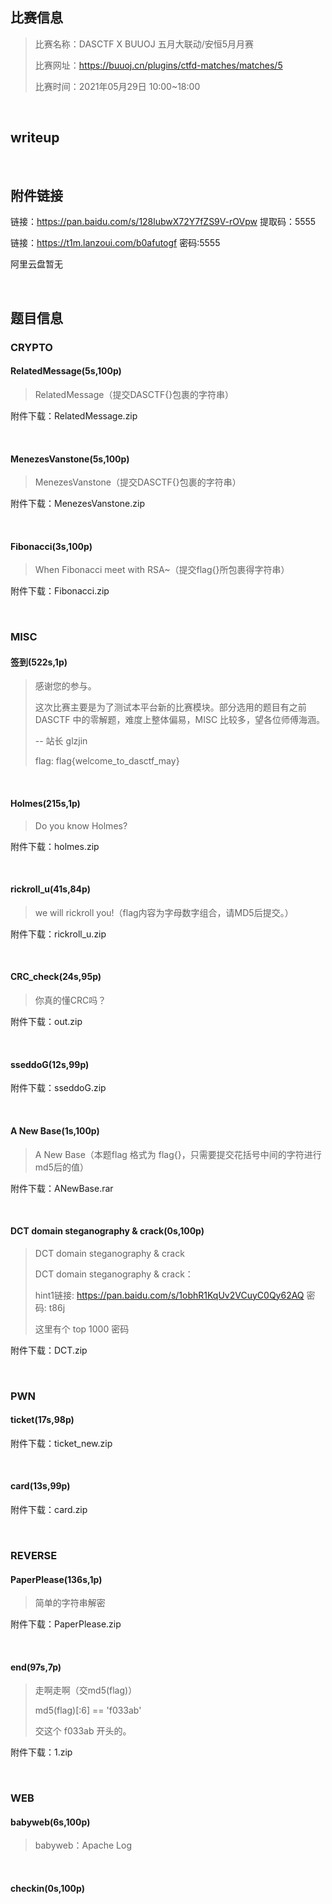 ## 比赛信息

> 比赛名称：DASCTF X BUUOJ 五月大联动/安恒5月月赛
>
> 比赛网址：https://buuoj.cn/plugins/ctfd-matches/matches/5
>
> 比赛时间：2021年05月29日 10:00~18:00

<br/>

## writeup

<br/>

## 附件链接

链接：https://pan.baidu.com/s/128lubwX72Y7fZS9V-rOVpw 提取码：5555

链接：https://t1m.lanzoui.com/b0afutogf 密码:5555

阿里云盘暂无

<br/>

## 题目信息

### CRYPTO

#### RelatedMessage(5s,100p)

> RelatedMessage（提交DASCTF{}包裹的字符串）

附件下载：RelatedMessage.zip

<br/>

#### MenezesVanstone(5s,100p)

> MenezesVanstone（提交DASCTF{}包裹的字符串）

附件下载：MenezesVanstone.zip

<br/>

#### Fibonacci(3s,100p)

> When Fibonacci meet with RSA~（提交flag{}所包裹得字符串）

附件下载：Fibonacci.zip

<br/>

### MISC

#### 签到(522s,1p)

> 感谢您的参与。
>
> 这次比赛主要是为了测试本平台新的比赛模块。部分选用的题目有之前 DASCTF 中的零解题，难度上整体偏易，MISC 比较多，望各位师傅海涵。
>
> -- 站长 glzjin
>
> flag: flag{welcome_to_dasctf_may}

<br/>

#### Holmes(215s,1p)

> Do you know Holmes?

附件下载：holmes.zip

<br/>

#### rickroll_u(41s,84p)

> we will rickroll you!（flag内容为字母数字组合，请MD5后提交。）

附件下载：rickroll_u.zip

<br/>

#### CRC_check(24s,95p)

> 你真的懂CRC吗？

附件下载：out.zip

<br/>

#### sseddoG(12s,99p)

附件下载：sseddoG.zip

<br/>

#### A New Base(1s,100p)

> A New Base（本题flag 格式为 flag{}，只需要提交花括号中间的字符进行md5后的值）

附件下载：ANewBase.rar

<br/>

#### DCT domain steganography & crack(0s,100p)

> DCT domain steganography & crack
>
> DCT domain steganography & crack：
>
> hint1链接: https://pan.baidu.com/s/1obhR1KqUv2VCuyC0Qy62AQ 密码: t86j
>
> 这里有个 top 1000 密码

附件下载：DCT.zip

<br/>

### PWN

#### ticket(17s,98p)

附件下载：ticket_new.zip

<br/>

#### card(13s,99p)

附件下载：card.zip

<br/>

### REVERSE

#### PaperPlease(136s,1p)

> 简单的字符串解密

附件下载：PaperPlease.zip

<br/>

#### end(97s,7p)

> 走啊走啊（交md5(flag)）
>
> md5(flag)[:6] == 'f033ab'
>
> 交这个 f033ab 开头的。

附件下载：1.zip

<br/>

### WEB

#### babyweb(6s,100p)

> babyweb：Apache Log

<br/>

#### checkin(0s,100p)

